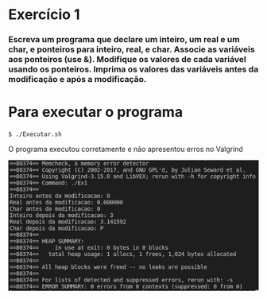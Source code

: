 # Exercício 1
### Escreva um programa que declare um inteiro, um real e um char, e ponteiros para inteiro, real, e char. Associe as variáveis aos ponteiros (use &). Modifique os valores de cada variável usando os ponteiros. Imprima os valores das variáveis antes da modificação e após a modificação.

# Para executar o programa 
~~~Shell
$ ./Executar.sh
~~~
O programa executou corretamente e não apresentou erros no Valgrind

![Excussão teste](Ex1.png)
